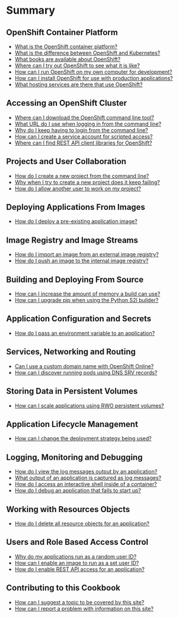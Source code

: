 # Summary

## OpenShift Container Platform

* [What is the OpenShift container platform?](openshift-container-platform/what-is-the-openshift-container-platform.md)
* [What is the difference between OpenShift and Kubernetes?](openshift-container-platform/what-is-the-difference-between-openshift-and-kubernetes.md)
* [What books are available about OpenShift?](openshift-container-platform/what-books-are-available-about-openshift.md)
* [Where can I try out OpenShift to see what it is like?](openshift-container-platform/where-can-i-try-out-openshift-to-see-what-it-is-like.md)
* [How can I run OpenShift on my own computer for development?](openshift-container-platform/how-can-i-run-openshift-on-my-own-computer-for-development.md)
* [How can I install OpenShift for use with production applications?](openshift-container-platform/how-can-i-install-openshift-for-use-with-production-applications.md)
* [What hosting services are there that use OpenShift?](openshift-container-platform/what-hosting-services-are-there-that-use-openshift.md)

## Accessing an OpenShift Cluster

* [Where can I download the OpenShift command line tool?](accessing-an-openshift-cluster/where-can-i-download-the-openshift-command-line-tool.md)
* [What URL do I use when logging in from the command line?](accessing-an-openshift-cluster/what-url-do-i-use-when-logging-if-from-the-command-line.md)
* [Why do I keep having to login from the command line?](accessing-an-openshift-cluster/why-do-i-keep-having-to-login-from-the-command-line.md)
* [How can I create a service account for scripted access?](accessing-an-openshift-cluster/how-can-i-create-a-service-account-for-scripted-access.md)
* [Where can I find REST API client libraries for OpenShift?](accessing-an-openshift-cluster/where-can-i-find-rest-api-client-libraries-for-openshift.md)

## Projects and User Collaboration

* [How do I create a new project from the command line?](projects-and-user-collaboration/how-do-i-create-a-new-project-from-the-command-line.md)
* [Why when I try to create a new project does it keep failing?](projects-and-user-collaboration/why-when-i-try-to-create-a-new-project-does-it-keep-failing.md)
* [How do I allow another user to work on my project?](projects-and-user-collaboration/how-do-i-allow-another-user-to-work-on-my-project.md)

## Deploying Applications From Images

* [How do I deploy a pre-existing application image?](deploying-applications-from-images/how-do-i-deploy-a-pre-existing-application-image.md)

## Image Registry and Image Streams

* [How do I import an image from an external image registry?](image-registry-and-image-streams/how-do-i-import-an-image-from-an-external-image.md)
* [How do I push an image to the internal image registry?](image-registry-and-image-streams/how-do-i-push-an-image-to-the-internal-image-registry.md)

## Building and Deploying From Source

* [How can I increase the amount of memory a build can use?](building-and-deploying-from-source/how-can-i-increase-the-amount-of-memory-a-build-can-use.md)
* [How can I upgrade pip when using the Python S2I builder?](building-and-deploying-from-source/how-can-i-upgrade-pip-when-using-the-python-s2i-builder.md)

## Application Configuration and Secrets

* [How do I pass an environment variable to an application?](application-configuration-and-secrets/how-do-i-pass-an-environment-variable-to-an-application.md)

## Services, Networking and Routing

* [Can I use a custom domain name with OpenShift Online?](services-networking-and-routing/can-i-use-a-custom-domain-name-with-openshift-online.md)
* [How can I discover running pods using DNS SRV records?](services-networking-and-routing/how-can-i-discover-running-pods-using-dns-srv-records.md)

## Storing Data in Persistent Volumes

* [How can I scale applications using RWO persistent volumes?](storing-data-in-persistent-volumes/how-can-i-scale-applications-using-rwo-persistent-volumes.md)

[//]: # (## Resources Quotas and Limits)

[//]: # (## Monitoring Application Health)

## Application Lifecycle Management

* [How can I change the deployment strategy being used?](application-lifecycle-management/how-can-i-change-the-deployment-strategy-being-used.md)

## Logging, Monitoring and Debugging

* [How do I view the log messages output by an application?](logging-monitoring-and-debugging/how-do-i-view-the-log-messages-output-by-an-application.md)
* [What output of an application is captured as log messages?](logging-monitoring-and-debugging/what-output-of-an-application-is-captured-as-log-messages.md)
* [How do I access an interactive shell inside of a container?](logging-monitoring-and-debugging/how-do-i-access-an-interactive-shell-inside-of-a-container.md)
* [How do I debug an application that fails to start up?](logging-monitoring-and-debugging/how-do-i-debug-an-application-that-fails-to-start-up.md)

## Working with Resources Objects

* [How do I delete all resource objects for an application?](working-with-resource-objects/how-do-i-delete-all-resource-objects-for-an-application.md)

## Users and Role Based Access Control

* [Why do my applications run as a random user ID?](users-and-role-based-access-control/why-do-my-applications-run-as-a-random-user-id.md)
* [How can I enable an image to run as a set user ID?](users-and-role-based-access-control/how-can-i-enable-an-image-to-run-as-a-set-user-id.md)
* [How do I enable REST API access for an application?](users-and-role-based-access-control/how-do-i-enable-rest-api-access-for-an-application.md)

[//]: # (## Service Catalog and Templates)

[//]: # (## Automated CI/CD Build Pipelines)

[//]: # (## Java Application Middleware)

## Contributing to this Cookbook

* [How can I suggest a topic to be covered by this site?](contributing-to-this-cookbook/how-can-i-suggest-a-topic-to-be-covered-by-this-site.md)
* [How can I report a problem with information on this site?](contributing-to-this-cookbook/how-can-i-report-a-problem-with-information-on-this-site.md)
